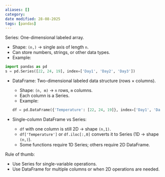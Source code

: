 ```yaml
---
aliases: []
category:
date modified: 28-08-2025
tags: [pandas]
---
```

Series: One-dimensional labeled array.

  * Shape: `(n,)` -> single axis of length `n`.
  * Can store numbers, strings, or other data types.
  * Example:

  ```python
  import pandas as pd
  s = pd.Series([22, 24, 19], index=['Day1', 'Day2', 'Day3'])
  ```

* DataFrame: Two-dimensional labeled data structure (rows × columns).

  * Shape: `(n, m)` -> `n` rows, `m` columns.
  * Each column is a Series.
  * Example:

  ```python
  df = pd.DataFrame({'Temperature': [22, 24, 19]}, index=['Day1', 'Day2', 'Day3'])
  ```

* Single-column DataFrame vs Series:

  * `df` with one column is still 2D -> shape `(n,1)`.
  * `df['Temperature']` or `df.iloc[:,0]` converts it to Series (1D -> shape `(n,)`).
  * Some functions require 1D Series; others require 2D DataFrame.

Rule of thumb:

* Use Series for single-variable operations.
* Use DataFrame for multiple columns or when 2D operations are needed.